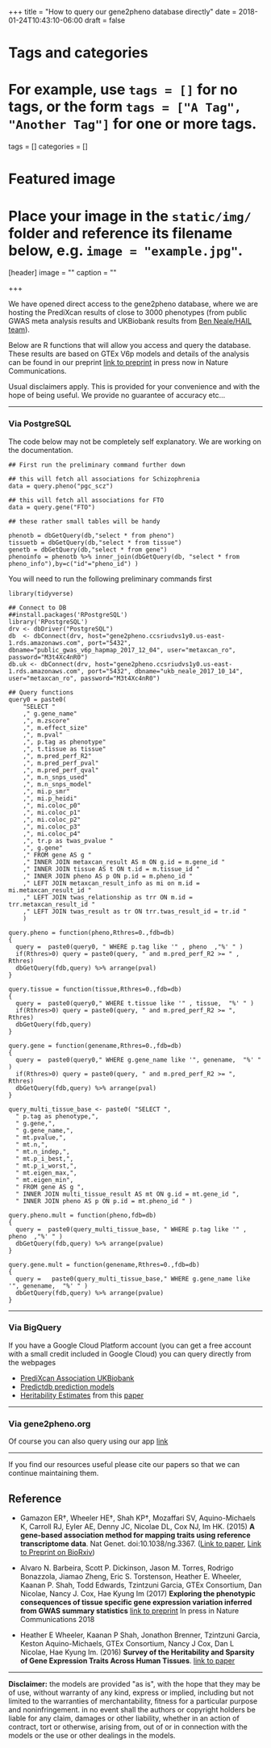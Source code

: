 +++
title = "How to query our gene2pheno database directly"
date = 2018-01-24T10:43:10-06:00
draft = false

# Tags and categories
# For example, use `tags = []` for no tags, or the form `tags = ["A Tag", "Another Tag"]` for one or more tags.
tags = []
categories = []

# Featured image
# Place your image in the `static/img/` folder and reference its filename below, e.g. `image = "example.jpg"`.
[header]
image = ""
caption = ""

+++

We have opened direct access to the gene2pheno database, where we are hosting the PrediXcan results of close to 3000 phenotypes (from public GWAS meta analysis results and UKBiobank results from [Ben Neale/HAIL team](http://www.nealelab.is/blog/2017/7/19/rapid-gwas-of-thousands-of-phenotypes-for-337000-samples-in-the-uk-biobank)).


Below are R functions that will allow you access and query the database. These results are based on GTEx V6p models and details of the analysis can be found in our preprint [link to preprint](https://doi.org/10.1101/045260) in press now in Nature Communications.

Usual disclaimers apply. This is provided for your convenience and with the hope of being useful. We provide no guarantee of accuracy etc...

-----
### Via PostgreSQL

The code below may not be completely self explanatory. We are working on the documentation.

```{R}
## First run the preliminary command further down

## this will fetch all associations for Schizophrenia
data = query.pheno("pgc_scz")

## this will fetch all associations for FTO
data = query.gene("FTO")

## these rather small tables will be handy

phenotb = dbGetQuery(db,"select * from pheno")
tissuetb = dbGetQuery(db,"select * from tissue")
genetb = dbGetQuery(db,"select * from gene")
phenoinfo = phenotb %>% inner_join(dbGetQuery(db, "select * from pheno_info"),by=c("id"="pheno_id") )
```

You will need to run the following preliminary commands first

```{R}
library(tidyverse)

## Connect to DB
##install.packages('RPostgreSQL')
library('RPostgreSQL')
drv <- dbDriver("PostgreSQL")
db  <- dbConnect(drv, host="gene2pheno.ccsriudvs1y0.us-east-1.rds.amazonaws.com", port="5432", dbname="public_gwas_v6p_hapmap_2017_12_04", user="metaxcan_ro", password="M3t4Xc4nR0")
db.uk <- dbConnect(drv, host="gene2pheno.ccsriudvs1y0.us-east-1.rds.amazonaws.com", port="5432", dbname="ukb_neale_2017_10_14", user="metaxcan_ro", password="M3t4Xc4nR0")

## Query functions
query0 = paste0(  
    "SELECT "
    ," g.gene_name"
    ,", m.zscore"
    ,", m.effect_size"
    ,", m.pval"
    ,", p.tag as phenotype"
    ,", t.tissue as tissue"
    ,", m.pred_perf_R2"
    ,", m.pred_perf_pval"
    ,", m.pred_perf_qval"
    ,", m.n_snps_used"
    ,", m.n_snps_model"
    ,", mi.p_smr"
    ,", mi.p_heidi"
    ,", mi.coloc_p0"
    ,", mi.coloc_p1"
    ,", mi.coloc_p2"
    ,", mi.coloc_p3"
    ,", mi.coloc_p4"
    ,", tr.p as twas_pvalue "
    ,", g.gene"
    ," FROM gene AS g "
    ," INNER JOIN metaxcan_result AS m ON g.id = m.gene_id "
    ," INNER JOIN tissue AS t ON t.id = m.tissue_id "
    ," INNER JOIN pheno AS p ON p.id = m.pheno_id "
    ," LEFT JOIN metaxcan_result_info as mi on m.id = mi.metaxcan_result_id "
    ," LEFT JOIN twas_relationship as trr ON m.id = trr.metaxcan_result_id "
    ," LEFT JOIN twas_result as tr ON trr.twas_result_id = tr.id "    
	)

query.pheno = function(pheno,Rthres=0.,fdb=db)
{
  query =  paste0(query0, " WHERE p.tag like '" , pheno  ,"%' " )
  if(Rthres>0) query = paste0(query, " and m.pred_perf_R2 >= " , Rthres)
  dbGetQuery(fdb,query) %>% arrange(pval)
}

query.tissue = function(tissue,Rthres=0.,fdb=db)
{
  query =  paste0(query0," WHERE t.tissue like '" , tissue,  "%' " )
  if(Rthres>0) query = paste0(query, " and m.pred_perf_R2 >= ", Rthres)
  dbGetQuery(fdb,query)
}

query.gene = function(genename,Rthres=0.,fdb=db)
{
  query =  paste0(query0," WHERE g.gene_name like '", genename,  "%' " )
  if(Rthres>0) query = paste0(query, " and m.pred_perf_R2 >= ", Rthres)
  dbGetQuery(fdb,query) %>% arrange(pval)
}

query_multi_tissue_base <- paste0( "SELECT ",
  " p.tag as phenotype,",
  " g.gene,",
  " g.gene_name,",
  " mt.pvalue,",
  " mt.n,",
  " mt.n_indep,",
  " mt.p_i_best,",
  " mt.p_i_worst,",
  " mt.eigen_max,",
  " mt.eigen_min",
  " FROM gene AS g ",
  " INNER JOIN multi_tissue_result AS mt ON g.id = mt.gene_id ",
  " INNER JOIN pheno AS p ON p.id = mt.pheno_id " )

query.pheno.mult = function(pheno,fdb=db)
{
  query =  paste0(query_multi_tissue_base, " WHERE p.tag like '" , pheno  ,"%' " )
  dbGetQuery(fdb,query) %>% arrange(pvalue)
}

query.gene.mult = function(genename,Rthres=0.,fdb=db)
{
  query =   paste0(query_multi_tissue_base," WHERE g.gene_name like '", genename,  "%' " )
  dbGetQuery(fdb,query) %>% arrange(pvalue)
}
```
-----
### Via BigQuery
If you have a Google Cloud Platform account (you can get a free account with a small credit included in Google Cloud) you can query directly from the webpages

- [PrediXcan Association UKBiobank](https://bigquery.cloud.google.com/table/imlab_public:gene2pheno)
- [Predictdb prediction models](https://bigquery.cloud.google.com/table/imlab_public:predictdb)
- [Heritability Estimates](https://bigquery.cloud.google.com/dataset/imlab_public:genarch) from this [paper](http://journals.plos.org/plosgenetics/article?id=10.1371/journal.pgen.1006423)

----
### Via gene2pheno.org

Of course you can also query using our app [link](http://gene2pheno.org)

----
If you find our resources useful please cite our papers so that we can continue maintaining them.

## Reference
- Gamazon ER†, Wheeler HE†, Shah KP†, Mozaffari SV, Aquino-Michaels K,
Carroll RJ, Eyler AE, Denny JC, Nicolae DL, Cox NJ, Im HK. (2015)
**A gene-based association method for mapping traits using reference
transcriptome data**. Nat Genet. doi:10.1038/ng.3367.
([Link to paper](http://www.nature.com/ng/journal/v47/n9/full/ng.3367.html),
[Link to Preprint on BioRxiv](http://biorxiv.org/content/early/2015/06/17/020164))


- Alvaro N. Barbeira, Scott P. Dickinson, Jason M. Torres, Rodrigo Bonazzola, Jiamao Zheng, Eric S. Torstenson, Heather E. Wheeler, Kaanan P. Shah, Todd Edwards, Tzintzuni Garcia, GTEx Consortium, Dan Nicolae, Nancy J. Cox, Hae Kyung Im (2017) **Exploring the phenotypic consequences of tissue specific gene expression variation inferred from GWAS summary statistics** [link to preprint](http://dx.doi.org/10.1101/045260) In press in Nature Communications 2018

- Heather E Wheeler, Kaanan P Shah, Jonathon Brenner, Tzintzuni Garcia,
Keston Aquino-Michaels, GTEx Consortium, Nancy J Cox, Dan L Nicolae, Hae
Kyung Im. (2016) **Survey of the Heritability and Sparsity of Gene
Expression Traits Across Human Tissues**.
[link to paper](http://journals.plos.org/plosgenetics/article?id=10.1371/journal.pgen.1006423)


----
**Disclaimer:** the models are provided "as is", with the hope that they may be of use, without warranty of any kind, express or implied, including but not limited to the warranties of merchantability, fitness for a particular purpose and noninfringement. in no event shall the authors or copyright holders be liable for any claim, damages or other liability, whether in an action of contract, tort or otherwise, arising from, out of or in connection with the models or the use or other dealings in the models.
